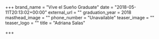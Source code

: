 +++
brand_name = "Vive el Sueño Graduate"
date = "2018-05-11T20:13:02+00:00"
external_url = ""
graduation_year = 2018
masthead_image = ""
phone_number = "Unavailable"
teaser_image = ""
teaser_logo = ""
title = "Adriana Salas"

+++
